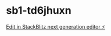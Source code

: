 # sb1-td6jhuxn

[Edit in StackBlitz next generation editor ⚡️](https://stackblitz.com/~/github.com/iv90b18/sb1-td6jhuxn)